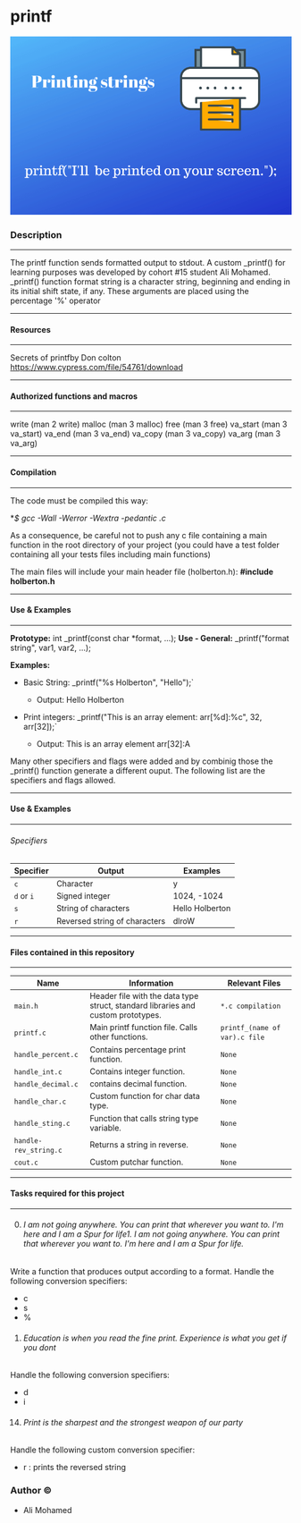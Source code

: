 # printf
![alt text](img.png)

### Description

------------


The printf function sends formatted output to stdout.
A custom _printf() for learning purposes was developed by cohort #15 student Ali Mohamed.
_printf() function format string is a character string, beginning and ending in its initial shift state, if any. 
These arguments are placed using the percentage '%' operator

------------


#### Resources

------------


Secrets of printfby Don colton
https://www.cypress.com/file/54761/download

------------



#### Authorized functions and macros

------------


write (man 2 write)
malloc (man 3 malloc)
free (man 3 free)
va_start (man 3 va_start)
va_end (man 3 va_end)
va_copy (man 3 va_copy)
va_arg (man 3 va_arg)

------------

#### Compilation

------------



The code must be compiled this way:

**$ gcc -Wall -Werror -Wextra -pedantic *.c**

As a consequence, be careful not to push any c file containing a main function in the root directory of your project (you could have a test folder containing all your tests files including main functions)

The main files will include your main header file (holberton.h): **#include holberton.h**

------------

#### Use & Examples


------------

**Prototype:** int _printf(const char *format, ...);
**Use - General:** _printf("format string", var1, var2, ...);

**Examples:**
 - Basic String: _printf("%s Holberton", "Hello");`
	 - Output: Hello Holberton

- Print integers: _printf("This is an array element: arr[%d]:%c", 32, arr[32]);`
	- Output: This is an array element arr[32]:A

Many other specifiers and flags were added and by combinig those the _printf() function generate a different ouput. The following list are the specifiers and flags allowed.

------------

#### Use & Examples


------------

###### Specifiers

Specifier                |Output                        |Examples |
|----------------|-------------------------------|-----------------------------|
| `c` | Character | y |
| `d` or `i` | Signed integer | 1024, -1024 |
| `s` | String of characters | Hello Holberton |
| `r` | Reversed string of characters | dlroW 
------------

#### Files contained in this repository


------------

|Name                |Information                        |Relevant Files                         |
|----------------|-------------------------------|-----------------------------|
|`main.h` | Header file with the data type struct, standard libraries and custom prototypes.| `*.c compilation` |
|`printf.c`|Main printf function file. Calls other functions.|`printf_(name of var).c file` |
|`handle_percent.c`|Contains percentage print function.|`None` |
|`handle_int.c` | Contains integer function. | `None` | 
`handle_decimal.c` | contains decimal function. | `None` |
`handle_char.c` | Custom function for char data type. | `None`
|`handle_sting.c` | Function that calls string type variable. | `None` |
`handle-rev_string.c` | Returns a string in reverse. | `None` |
`cout.c` | Custom putchar function. | `None` |


------------

#### Tasks required for this project


------------

0. ###### I am not going anywhere. You can print that wherever you want to. I'm here and I am a Spur for life1.  I am not going anywhere. You can print that wherever you want to. I'm here and I am a Spur for life. 
Write a function that produces output according to a format.
Handle the following conversion specifiers:
- c
- s
- %

1. ###### Education is when you read the fine print. Experience is what you get if you dont
Handle the following conversion specifiers:
- d
- i


14. ###### Print is the sharpest and the strongest weapon of our party
Handle the following custom conversion specifier:
 - r : prints the reversed string

### Author &copy;

- Ali Mohamed
